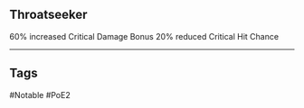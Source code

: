 ## Throatseeker
60% increased Critical Damage Bonus
20% reduced Critical Hit Chance

---
## Tags
#Notable
#PoE2
